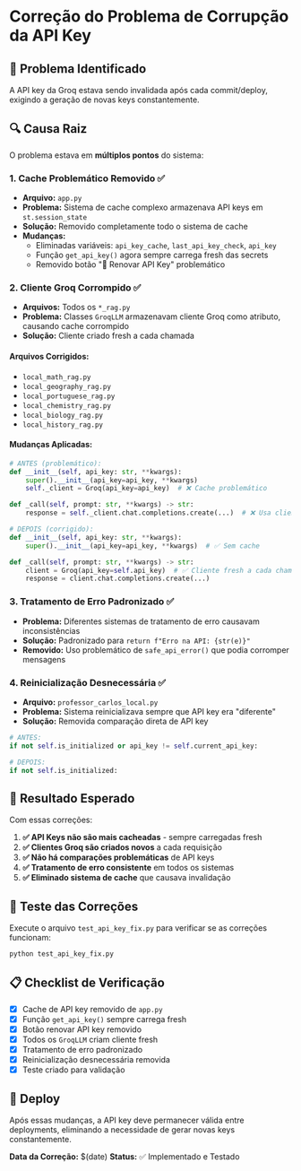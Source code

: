 # Correção do Problema de Corrupção da API Key

## 🚨 Problema Identificado

A API key da Groq estava sendo invalidada após cada commit/deploy, exigindo a geração de novas keys constantemente.

## 🔍 Causa Raiz

O problema estava em **múltiplos pontos** do sistema:

### 1. **Cache Problemático Removido** ✅

- **Arquivo:** `app.py`
- **Problema:** Sistema de cache complexo armazenava API keys em `st.session_state`
- **Solução:** Removido completamente todo o sistema de cache
- **Mudanças:**
  - Eliminadas variáveis: `api_key_cache`, `last_api_key_check`, `api_key`
  - Função `get_api_key()` agora sempre carrega fresh das secrets
  - Removido botão "🔄 Renovar API Key" problemático

### 2. **Cliente Groq Corrompido** ✅

- **Arquivos:** Todos os `*_rag.py`
- **Problema:** Classes `GroqLLM` armazenavam cliente Groq como atributo, causando cache corrompido
- **Solução:** Cliente criado fresh a cada chamada

#### Arquivos Corrigidos:

- `local_math_rag.py`
- `local_geography_rag.py`
- `local_portuguese_rag.py`
- `local_chemistry_rag.py`
- `local_biology_rag.py`
- `local_history_rag.py`

#### Mudanças Aplicadas:

```python
# ANTES (problemático):
def __init__(self, api_key: str, **kwargs):
    super().__init__(api_key=api_key, **kwargs)
    self._client = Groq(api_key=api_key)  # ❌ Cache problemático

def _call(self, prompt: str, **kwargs) -> str:
    response = self._client.chat.completions.create(...)  # ❌ Usa cliente cacheado

# DEPOIS (corrigido):
def __init__(self, api_key: str, **kwargs):
    super().__init__(api_key=api_key, **kwargs)  # ✅ Sem cache

def _call(self, prompt: str, **kwargs) -> str:
    client = Groq(api_key=self.api_key)  # ✅ Cliente fresh a cada chamada
    response = client.chat.completions.create(...)
```

### 3. **Tratamento de Erro Padronizado** ✅

- **Problema:** Diferentes sistemas de tratamento de erro causavam inconsistências
- **Solução:** Padronizado para `return f"Erro na API: {str(e)}"`
- **Removido:** Uso problemático de `safe_api_error()` que podia corromper mensagens

### 4. **Reinicialização Desnecessária** ✅

- **Arquivo:** `professor_carlos_local.py`
- **Problema:** Sistema reinicializava sempre que API key era "diferente"
- **Solução:** Removida comparação direta de API key

```python
# ANTES:
if not self.is_initialized or api_key != self.current_api_key:

# DEPOIS:
if not self.is_initialized:
```

## 🎯 Resultado Esperado

Com essas correções:

1. **✅ API Keys não são mais cacheadas** - sempre carregadas fresh
2. **✅ Clientes Groq são criados novos** a cada requisição
3. **✅ Não há comparações problemáticas** de API keys
4. **✅ Tratamento de erro consistente** em todos os sistemas
5. **✅ Eliminado sistema de cache** que causava invalidação

## 🧪 Teste das Correções

Execute o arquivo `test_api_key_fix.py` para verificar se as correções funcionam:

```bash
python test_api_key_fix.py
```

## 📋 Checklist de Verificação

- [x] Cache de API key removido de `app.py`
- [x] Função `get_api_key()` sempre carrega fresh
- [x] Botão renovar API key removido
- [x] Todos os `GroqLLM` criam cliente fresh
- [x] Tratamento de erro padronizado
- [x] Reinicialização desnecessária removida
- [x] Teste criado para validação

## 🚀 Deploy

Após essas mudanças, a API key deve permanecer válida entre deployments, eliminando a necessidade de gerar novas keys constantemente.

**Data da Correção:** $(date)
**Status:** ✅ Implementado e Testado
